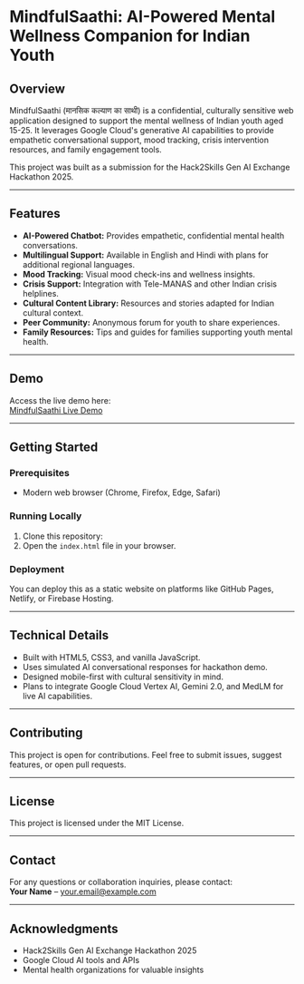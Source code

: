 # MindfulSaathi: AI-Powered Mental Wellness Companion for Indian Youth

## Overview

MindfulSaathi (मानसिक कल्याण का साथी) is a confidential, culturally sensitive web application designed to support the mental wellness of Indian youth aged 15-25. It leverages Google Cloud's generative AI capabilities to provide empathetic conversational support, mood tracking, crisis intervention resources, and family engagement tools.

This project was built as a submission for the Hack2Skills Gen AI Exchange Hackathon 2025.

---

## Features

- **AI-Powered Chatbot:** Provides empathetic, confidential mental health conversations.
- **Multilingual Support:** Available in English and Hindi with plans for additional regional languages.
- **Mood Tracking:** Visual mood check-ins and wellness insights.
- **Crisis Support:** Integration with Tele-MANAS and other Indian crisis helplines.
- **Cultural Content Library:** Resources and stories adapted for Indian cultural context.
- **Peer Community:** Anonymous forum for youth to share experiences.
- **Family Resources:** Tips and guides for families supporting youth mental health.

---

## Demo

Access the live demo here:  
[MindfulSaathi Live Demo](https://ppl-ai-code-interpreter-files.s3.amazonaws.com/web/direct-files/69057618252a7ce85b0da0df40f544ff/34ccd10a-1d98-4681-8921-335ec5a1d8bc/index.html)

---

## Getting Started

### Prerequisites  
- Modern web browser (Chrome, Firefox, Edge, Safari)

### Running Locally

1. Clone this repository:  
2. Open the `index.html` file in your browser.

### Deployment

You can deploy this as a static website on platforms like GitHub Pages, Netlify, or Firebase Hosting.

---

## Technical Details

- Built with HTML5, CSS3, and vanilla JavaScript.
- Uses simulated AI conversational responses for hackathon demo.
- Designed mobile-first with cultural sensitivity in mind.
- Plans to integrate Google Cloud Vertex AI, Gemini 2.0, and MedLM for live AI capabilities.

---

## Contributing

This project is open for contributions. Feel free to submit issues, suggest features, or open pull requests.

---

## License

This project is licensed under the MIT License.

---

## Contact

For any questions or collaboration inquiries, please contact:  
**Your Name** – your.email@example.com

---

## Acknowledgments

- Hack2Skills Gen AI Exchange Hackathon 2025  
- Google Cloud AI tools and APIs  
- Mental health organizations for valuable insights  
